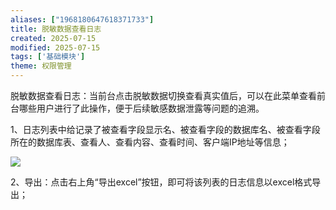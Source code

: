 ```yaml
---
aliases: ["1968180647618371733"]
title: 脱敏数据查看日志
created: 2025-07-15
modified: 2025-07-15
tags: ['基础模块']
theme: 权限管理
---
```


脱敏数据查看日志：当前台点击脱敏数据切换查看真实值后，可以在此菜单查看前台哪些用户进行了此操作，便于后续敏感数据泄露等问题的追溯。

1、日志列表中给记录了被查看字段显示名、被查看字段的数据库名、被查看字段所在的数据库表、查看人、查看内容、查看时间、客户端IP地址等信息；

![](https://myhelpdoc.oss-cn-heyuan.aliyuncs.com/mdimages/2988f694798d3eb65d92ededb6b0ac3b.jpg)

2、导出：点击右上角“导出excel”按钮，即可将该列表的日志信息以excel格式导出；

